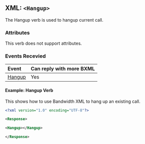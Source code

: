 
## XML: `<Hangup>`
The Hangup verb is used to hangup current call.


### Attributes
This verb does not support attributes.

### Events Recevied

| Event                                                                 | Can reply with more BXML |
|:----------------------------------------------------------------------|:-------------------------|
| [Hangup](http://dev.bandwidth.com/ap-docs/bxml/callBacks/hangup.html) | Yes                      |

#### Example: Hangup Verb
This shows how to use Bandwidth XML to hang up an existing call.


```XML
<?xml version="1.0" encoding="UTF-8"?>

<Response>

<Hangup></Hangup>

</Response>
```


